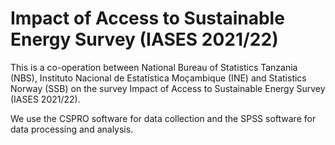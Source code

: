 # Impact of Access to Sustainable Energy Survey (IASES 2021/22)
This is a co-operation between National Bureau of Statistics Tanzania (NBS), Instituto Nacional de Estatística Moçambique (INE) and Statistics Norway (SSB) on the survey Impact of Access to Sustainable Energy Survey (IASES 2021/22).

We use the CSPRO software for data collection and the SPSS software for data processing and analysis.
